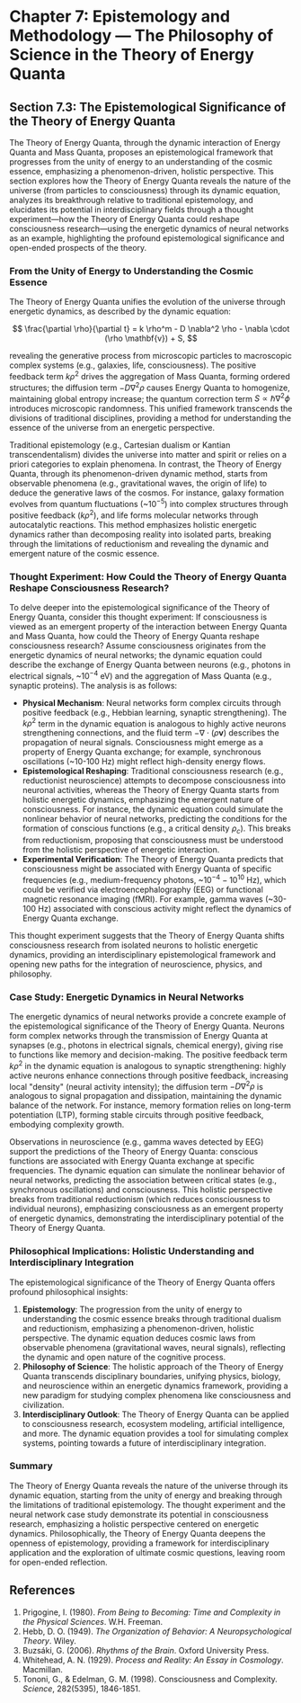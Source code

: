 # Chapter 7: Epistemology and Methodology — The Philosophy of Science in the Theory of Energy Quanta

## Section 7.3: The Epistemological Significance of the Theory of Energy Quanta

The Theory of Energy Quanta, through the dynamic interaction of Energy Quanta and Mass Quanta, proposes an epistemological framework that progresses from the unity of energy to an understanding of the cosmic essence, emphasizing a phenomenon-driven, holistic perspective. This section explores how the Theory of Energy Quanta reveals the nature of the universe (from particles to consciousness) through its dynamic equation, analyzes its breakthrough relative to traditional epistemology, and elucidates its potential in interdisciplinary fields through a thought experiment—how the Theory of Energy Quanta could reshape consciousness research—using the energetic dynamics of neural networks as an example, highlighting the profound epistemological significance and open-ended prospects of the theory.

### From the Unity of Energy to Understanding the Cosmic Essence
The Theory of Energy Quanta unifies the evolution of the universe through energetic dynamics, as described by the dynamic equation:

$$
\frac{\partial \rho}{\partial t} = k \rho^m - D \nabla^2 \rho - \nabla \cdot (\rho \mathbf{v}) + S,
$$

revealing the generative process from microscopic particles to macroscopic complex systems (e.g., galaxies, life, consciousness). The positive feedback term $k \rho^2$ drives the aggregation of Mass Quanta, forming ordered structures; the diffusion term $-D \nabla^2 \rho$ causes Energy Quanta to homogenize, maintaining global entropy increase; the quantum correction term $S \propto \hbar \nabla^2 \phi$ introduces microscopic randomness. This unified framework transcends the divisions of traditional disciplines, providing a method for understanding the essence of the universe from an energetic perspective.

Traditional epistemology (e.g., Cartesian dualism or Kantian transcendentalism) divides the universe into matter and spirit or relies on a priori categories to explain phenomena. In contrast, the Theory of Energy Quanta, through its phenomenon-driven dynamic method, starts from observable phenomena (e.g., gravitational waves, the origin of life) to deduce the generative laws of the cosmos. For instance, galaxy formation evolves from quantum fluctuations (~$10^{-5}$) into complex structures through positive feedback ($k \rho^2$), and life forms molecular networks through autocatalytic reactions. This method emphasizes holistic energetic dynamics rather than decomposing reality into isolated parts, breaking through the limitations of reductionism and revealing the dynamic and emergent nature of the cosmic essence.

### Thought Experiment: How Could the Theory of Energy Quanta Reshape Consciousness Research?
To delve deeper into the epistemological significance of the Theory of Energy Quanta, consider this thought experiment: If consciousness is viewed as an emergent property of the interaction between Energy Quanta and Mass Quanta, how could the Theory of Energy Quanta reshape consciousness research? Assume consciousness originates from the energetic dynamics of neural networks; the dynamic equation could describe the exchange of Energy Quanta between neurons (e.g., photons in electrical signals, ~$10^{-4}$ eV) and the aggregation of Mass Quanta (e.g., synaptic proteins). The analysis is as follows:

- **Physical Mechanism**: Neural networks form complex circuits through positive feedback (e.g., Hebbian learning, synaptic strengthening). The $k \rho^2$ term in the dynamic equation is analogous to highly active neurons strengthening connections, and the fluid term $-\nabla \cdot (\rho \mathbf{v})$ describes the propagation of neural signals. Consciousness might emerge as a property of Energy Quanta exchange; for example, synchronous oscillations (~10-100 Hz) might reflect high-density energy flows.
- **Epistemological Reshaping**: Traditional consciousness research (e.g., reductionist neuroscience) attempts to decompose consciousness into neuronal activities, whereas the Theory of Energy Quanta starts from holistic energetic dynamics, emphasizing the emergent nature of consciousness. For instance, the dynamic equation could simulate the nonlinear behavior of neural networks, predicting the conditions for the formation of conscious functions (e.g., a critical density $\rho_c$). This breaks from reductionism, proposing that consciousness must be understood from the holistic perspective of energetic interaction.
- **Experimental Verification**: The Theory of Energy Quanta predicts that consciousness might be associated with Energy Quanta of specific frequencies (e.g., medium-frequency photons, ~$10^{-4}-10^{10}$ Hz), which could be verified via electroencephalography (EEG) or functional magnetic resonance imaging (fMRI). For example, gamma waves (~30-100 Hz) associated with conscious activity might reflect the dynamics of Energy Quanta exchange.

This thought experiment suggests that the Theory of Energy Quanta shifts consciousness research from isolated neurons to holistic energetic dynamics, providing an interdisciplinary epistemological framework and opening new paths for the integration of neuroscience, physics, and philosophy.

### Case Study: Energetic Dynamics in Neural Networks
The energetic dynamics of neural networks provide a concrete example of the epistemological significance of the Theory of Energy Quanta. Neurons form complex networks through the transmission of Energy Quanta at synapses (e.g., photons in electrical signals, chemical energy), giving rise to functions like memory and decision-making. The positive feedback term $k \rho^2$ in the dynamic equation is analogous to synaptic strengthening: highly active neurons enhance connections through positive feedback, increasing local "density" (neural activity intensity); the diffusion term $-D \nabla^2 \rho$ is analogous to signal propagation and dissipation, maintaining the dynamic balance of the network. For instance, memory formation relies on long-term potentiation (LTP), forming stable circuits through positive feedback, embodying complexity growth.

Observations in neuroscience (e.g., gamma waves detected by EEG) support the predictions of the Theory of Energy Quanta: conscious functions are associated with Energy Quanta exchange at specific frequencies. The dynamic equation can simulate the nonlinear behavior of neural networks, predicting the association between critical states (e.g., synchronous oscillations) and consciousness. This holistic perspective breaks from traditional reductionism (which reduces consciousness to individual neurons), emphasizing consciousness as an emergent property of energetic dynamics, demonstrating the interdisciplinary potential of the Theory of Energy Quanta.

### Philosophical Implications: Holistic Understanding and Interdisciplinary Integration
The epistemological significance of the Theory of Energy Quanta offers profound philosophical insights:

1. **Epistemology**: The progression from the unity of energy to understanding the cosmic essence breaks through traditional dualism and reductionism, emphasizing a phenomenon-driven, holistic perspective. The dynamic equation deduces cosmic laws from observable phenomena (gravitational waves, neural signals), reflecting the dynamic and open nature of the cognitive process.
2. **Philosophy of Science**: The holistic approach of the Theory of Energy Quanta transcends disciplinary boundaries, unifying physics, biology, and neuroscience within an energetic dynamics framework, providing a new paradigm for studying complex phenomena like consciousness and civilization.
3. **Interdisciplinary Outlook**: The Theory of Energy Quanta can be applied to consciousness research, ecosystem modeling, artificial intelligence, and more. The dynamic equation provides a tool for simulating complex systems, pointing towards a future of interdisciplinary integration.

### Summary
The Theory of Energy Quanta reveals the nature of the universe through its dynamic equation, starting from the unity of energy and breaking through the limitations of traditional epistemology. The thought experiment and the neural network case study demonstrate its potential in consciousness research, emphasizing a holistic perspective centered on energetic dynamics. Philosophically, the Theory of Energy Quanta deepens the openness of epistemology, providing a framework for interdisciplinary application and the exploration of ultimate cosmic questions, leaving room for open-ended reflection.

## References
1. Prigogine, I. (1980). *From Being to Becoming: Time and Complexity in the Physical Sciences*. W.H. Freeman.
2. Hebb, D. O. (1949). *The Organization of Behavior: A Neuropsychological Theory*. Wiley.
3. Buzsáki, G. (2006). *Rhythms of the Brain*. Oxford University Press.
4. Whitehead, A. N. (1929). *Process and Reality: An Essay in Cosmology*. Macmillan.
5. Tononi, G., & Edelman, G. M. (1998). Consciousness and Complexity. *Science*, 282(5395), 1846-1851.
